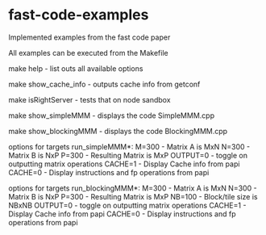 # fast-code-examples
Implemented examples from the fast code paper

All examples can be executed from the Makefile

make help - list outs all available options

make show_cache_info - outputs cache info from getconf

make isRightServer - tests that on node sandbox

make show_simpleMMM - displays the code SimpleMMM.cpp

make show_blockingMMM - displays the code BlockingMMM.cpp

options for targets run_simpleMMM*:
 M=300    - Matrix A is MxN
 N=300    - Matrix B is NxP
 P=300    - Resulting Matrix is MxP
 OUTPUT=0 - toggle on outputting matrix operations
 CACHE=1  - Display Cache info from papi
 CACHE=0  - Display instructions and fp operations from papi

options for targets run_blockingMMM*:
 M=300    - Matrix A is MxN
 N=300    - Matrix B is NxP
 P=300    - Resulting Matrix is MxP
 NB=100   - Block/tile size is NBxNB
 OUTPUT=0 - toggle on outputting matrix operations
 CACHE=1  - Display Cache info from papi
 CACHE=0  - Display instructions and fp operations from papi


